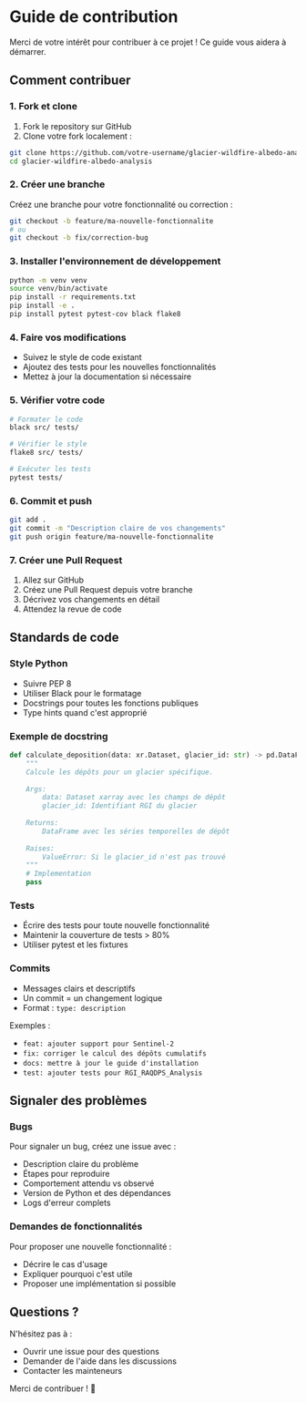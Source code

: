 # Guide de contribution

Merci de votre intérêt pour contribuer à ce projet ! Ce guide vous aidera à démarrer.

## Comment contribuer

### 1. Fork et clone

1. Fork le repository sur GitHub
2. Clone votre fork localement :
```bash
git clone https://github.com/votre-username/glacier-wildfire-albedo-analysis.git
cd glacier-wildfire-albedo-analysis
```

### 2. Créer une branche

Créez une branche pour votre fonctionnalité ou correction :
```bash
git checkout -b feature/ma-nouvelle-fonctionnalite
# ou
git checkout -b fix/correction-bug
```

### 3. Installer l'environnement de développement

```bash
python -m venv venv
source venv/bin/activate
pip install -r requirements.txt
pip install -e .
pip install pytest pytest-cov black flake8
```

### 4. Faire vos modifications

- Suivez le style de code existant
- Ajoutez des tests pour les nouvelles fonctionnalités
- Mettez à jour la documentation si nécessaire

### 5. Vérifier votre code

```bash
# Formater le code
black src/ tests/

# Vérifier le style
flake8 src/ tests/

# Exécuter les tests
pytest tests/
```

### 6. Commit et push

```bash
git add .
git commit -m "Description claire de vos changements"
git push origin feature/ma-nouvelle-fonctionnalite
```

### 7. Créer une Pull Request

1. Allez sur GitHub
2. Créez une Pull Request depuis votre branche
3. Décrivez vos changements en détail
4. Attendez la revue de code

## Standards de code

### Style Python

- Suivre PEP 8
- Utiliser Black pour le formatage
- Docstrings pour toutes les fonctions publiques
- Type hints quand c'est approprié

### Exemple de docstring

```python
def calculate_deposition(data: xr.Dataset, glacier_id: str) -> pd.DataFrame:
    """
    Calcule les dépôts pour un glacier spécifique.
    
    Args:
        data: Dataset xarray avec les champs de dépôt
        glacier_id: Identifiant RGI du glacier
    
    Returns:
        DataFrame avec les séries temporelles de dépôt
    
    Raises:
        ValueError: Si le glacier_id n'est pas trouvé
    """
    # Implementation
    pass
```

### Tests

- Écrire des tests pour toute nouvelle fonctionnalité
- Maintenir la couverture de tests > 80%
- Utiliser pytest et les fixtures

### Commits

- Messages clairs et descriptifs
- Un commit = un changement logique
- Format : `type: description`

Exemples :
- `feat: ajouter support pour Sentinel-2`
- `fix: corriger le calcul des dépôts cumulatifs`
- `docs: mettre à jour le guide d'installation`
- `test: ajouter tests pour RGI_RAQDPS_Analysis`

## Signaler des problèmes

### Bugs

Pour signaler un bug, créez une issue avec :
- Description claire du problème
- Étapes pour reproduire
- Comportement attendu vs observé
- Version de Python et des dépendances
- Logs d'erreur complets

### Demandes de fonctionnalités

Pour proposer une nouvelle fonctionnalité :
- Décrire le cas d'usage
- Expliquer pourquoi c'est utile
- Proposer une implémentation si possible

## Questions ?

N'hésitez pas à :
- Ouvrir une issue pour des questions
- Demander de l'aide dans les discussions
- Contacter les mainteneurs

Merci de contribuer ! 🎉
